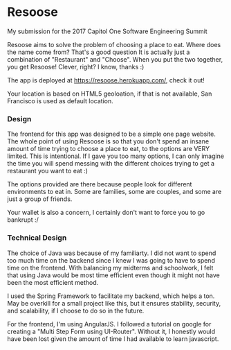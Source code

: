 # Resoose

My submission for the 2017 Capitol One Software Engineering Summit

Resoose aims to solve the problem of choosing a place to eat. Where does the name come from? That's a good question It is actually just a combination of "Restaurant" and "Choose". When you put the two together, you get Resoose! Clever, right? I know, thanks :)

The app is deployed at https://resoose.herokuapp.com/, check it out!

Your location is based on HTML5 geoloation, if that is not available, San Francisco is used as default location.
### Design
The frontend for this app was designed to be a simple one page website. The whole point of using Resoose is so that you don't spend an insane amount of time trying to choose a place to eat, to the options are VERY limited. This is intentional. If I gave you too many options, I can only imagine the time you will spend messing with the different choices trying to get a restaurant you want to eat :)

The options provided are there because people look for different environments to eat in. Some are families, some are couples, and some are just a group of friends.

Your wallet is also a concern, I certainly don't want to force you to go bankrupt :/

### Technical Design
The choice of Java was because of my familiarty. I did not want to spend too much time on the backend since I knew I was going to have to spend time on the frontend. With balancing my midterms and schoolwork, I felt that using Java would be most time efficient even though it might not have been the most efficient method.

I used the Spring Framework to facilitate my backend, which helps a ton. May be overkill for a small project like this, but it ensures stability, security, and scalability, if I choose to do so in the future.

For the frontend, I'm using AngularJS. I followed a tutorial on google for creating a "Multi Step Form using UI-Router". Without it, I honestly would have been lost given the amount of time I had available to learn javascript.
